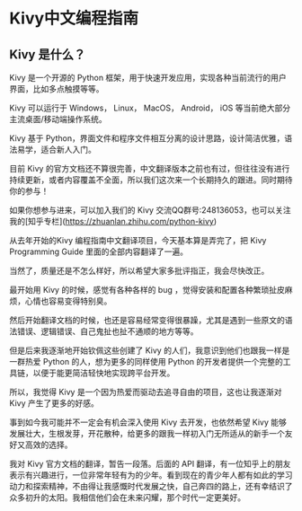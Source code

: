 # Kivy中文编程指南

## Kivy 是什么？

Kivy 是一个开源的 Python 框架，用于快速开发应用，实现各种当前流行的用户界面，比如多点触摸等等。

Kivy 可以运行于 Windows， Linux， MacOS， Android， iOS 等当前绝大部分主流桌面/移动端操作系统。

Kivy 基于 Python，界面文件和程序文件相互分离的设计思路，设计简洁优雅，语法易学，适合新人入门。

目前 Kivy 的官方文档还不算很完善，中文翻译版本之前也有过，但往往没有进行持续更新，或者内容覆盖不全面，所以我们这次来一个长期持久的跟进。同时期待你的参与！

如果你想参与进来，可以加入我们的 Kivy 交流QQ群号:248136053，也可以关注我的\[知乎专栏\]\(https://zhuanlan.zhihu.com/python-kivy)

从去年开始的Kivy 编程指南中文翻译项目，今天基本算是弄完了，把 Kivy Programming Guide 里面的全部内容翻译了一遍。

当然了，质量还是不怎么样好，所以希望大家多批评指正，我会尽快改正。

最开始用 Kivy 的时候，感觉有各种各样的 bug ，觉得安装和配置各种繁琐扯皮麻烦，心情也容易变得特别臭。

然后开始翻译文档的时候，也还是容易经常变得很暴躁，尤其是遇到一些原文的语法错误、逻辑错误、自己鬼扯也扯不通顺的地方等等。

但是后来我逐渐地开始钦佩这些创建了 Kivy 的人们，我意识到他们也跟我一样是一群热爱 Python 的人，想为更多的同样使用 Python 的开发者提供一个完整的工具链，以便于能更简洁轻快地实现跨平台开发。

所以，我觉得 Kivy 是一个因为热爱而驱动去追寻自由的项目，这也让我逐渐对 Kivy 产生了更多的好感。

事到如今我可能并不一定会有机会深入使用 Kivy 去开发，也依然希望 Kivy 能够发展壮大，生根发芽，开花散种，给更多的跟我一样初入门无所适从的新手一个友好又高效的选择。

我对 Kivy 官方文档的翻译，暂告一段落。后面的 API 翻译，有一位知乎上的朋友表示有兴趣进行，一位非常年轻有为的少年。看到现在的青少年人都有如此的学习动力和探索精神，不由得让我感慨时代发展之快，自己奔四的路上，还有幸结识了众多初升的太阳。我相信他们会在未来闪耀，那个时代一定更美好。

